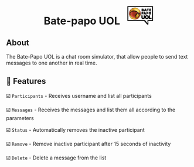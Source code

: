 <h1 align="center"> Bate-papo UOL   &nbsp  
<img height="50px" src="./assets/logo.png">
</h1>

## About

The Bate-Papo UOL is a chat room simulator, that allow people to send text messages to one another in real time.

<div align="center">

</div>

## :hammer: Features

:ballot_box_with_check: `Participants` - Receives username and list all participants

:ballot_box_with_check: `Messages` - Receives the messages and list them all according to the parameters

:ballot_box_with_check: `Status` - Automatically removes the inactive participant

:ballot_box_with_check: `Remove` - Remove inactive participant after 15 seconds of inactivity

:ballot_box_with_check: `Delete` - Delete a message from the list